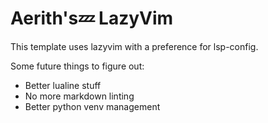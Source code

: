# Aerith's💤 LazyVim

This template uses lazyvim with a preference for lsp-config.

Some future things to figure out:
  - Better lualine stuff
  - No more markdown linting
  - Better python venv management
